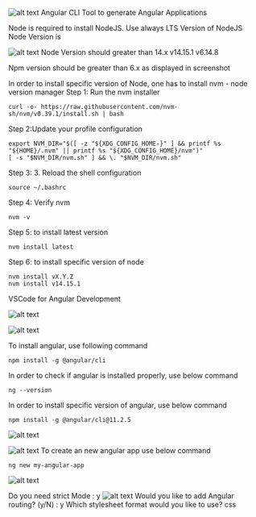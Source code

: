 ![alt text](image.png)
Angular CLI Tool to generate Angular Applications

Node is required to install NodeJS.
Use always LTS Version of NodeJS
Node Version is


![alt text](image-1.png)
Node Version should greater than 14.x
v14.15.1 
v6.14.8

Npm version should be greater than 6.x as displayed in screenshot

In order to install specific version of Node, one has to install nvm - node version manager
Step 1: Run the nvm installer
``` 
curl -o- https://raw.githubusercontent.com/nvm-sh/nvm/v0.39.1/install.sh | bash
```
Step 2:Update your profile configuration
```
export NVM_DIR="$([ -z "${XDG_CONFIG_HOME-}" ] && printf %s "${HOME}/.nvm" || printf %s "${XDG_CONFIG_HOME}/nvm")"
[ -s "$NVM_DIR/nvm.sh" ] && \. "$NVM_DIR/nvm.sh"
```
Step 3: 3. Reload the shell configuration
```
source ~/.bashrc
```
Step 4: Verify nvm 
```
nvm -v
```

Step 5: to install latest version

```
nvm install latest
```

Step 6: to install specific version of node

```
nvm install vX.Y.Z
nvm install v14.15.1
```



VSCode for Angular Development

![alt text](image-2.png)

![alt text](image-3.png)

To install angular, use following command
```
npm install -g @angular/cli
```
In order to check if angular is installed properly, use below command
```
ng --version
```
In order to install specific version of angular, use below command
```
npm install -g @angular/cli@11.2.5
```
![alt text](image-4.png)

![alt text](image-5.png)
To create an new angular app use below command
```
ng new my-angular-app
```
![alt text](image-6.png)

Do you need strict Mode : y
![alt text](image-7.png)
Would you like to add Angular routing? (y/N) : y
Which stylesheet format would you like to use? css 

